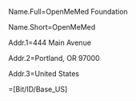 Name.Full=OpenMeMed Foundation

Name.Short=OpenMeMed

Addr.1=444 Main Avenue

Addr.2=Portland, OR 97000

Addr.3=United States

=[Bit/ID/Base_US]
